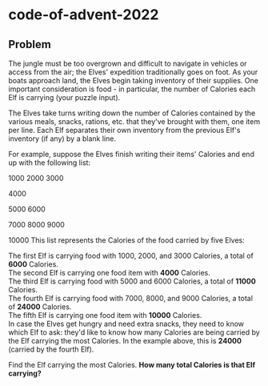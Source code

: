 # code-of-advent-2022

## Problem

The jungle must be too overgrown and difficult to navigate in vehicles or access from the air; the Elves' expedition traditionally goes on foot. As your boats approach land, the Elves begin taking inventory of their supplies. One important consideration is food - in particular, the number of Calories each Elf is carrying (your puzzle input).

The Elves take turns writing down the number of Calories contained by the various meals, snacks, rations, etc. that they've brought with them, one item per line. Each Elf separates their own inventory from the previous Elf's inventory (if any) by a blank line.

For example, suppose the Elves finish writing their items' Calories and end up with the following list:

1000
2000
3000
    
4000
    
5000
6000
    
7000
8000
9000
     
10000
This list represents the Calories of the food carried by five Elves:

The first Elf is carrying food with 1000, 2000, and 3000 Calories, a total of **6000** Calories.  
The second Elf is carrying one food item with **4000** Calories.  
The third Elf is carrying food with 5000 and 6000 Calories, a total of **11000** Calories.  
The fourth Elf is carrying food with 7000, 8000, and 9000 Calories, a total of **24000** Calories.   
The fifth Elf is carrying one food item with **10000** Calories.   
In case the Elves get hungry and need extra snacks, they need to know which Elf to ask: they'd like to know how many Calories are being carried by the Elf carrying the most Calories. In the example above, this is **24000** (carried by the fourth Elf).  

Find the Elf carrying the most Calories. **How many total Calories is that Elf carrying?**
